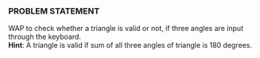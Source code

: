 ### PROBLEM STATEMENT 

WAP to check whether a triangle is valid or not, if three angles are input through the keyboard.
<br>**Hint**: A triangle is valid if sum of all three angles of triangle is 180 degrees.
